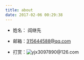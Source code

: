 ```yaml
---
title: about
date: 2017-02-06 00:29:38
---
```


* 姓名： 阎继先

* 邮箱：<315644588@qq.com>

* 打赏：![yjx3097890@126.com](/img/zhifubao.jpeg)

